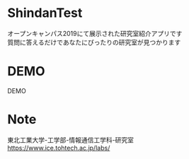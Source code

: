 # ShindanTest

オープンキャンパス2019にて展示された研究室紹介アプリです  
質問に答えるだけであなたにぴったりの研究室が見つかります

# DEMO
 
DEMO

# Note
 
東北工業大学-工学部-情報通信工学科-研究室
https://www.ice.tohtech.ac.jp/labs/
